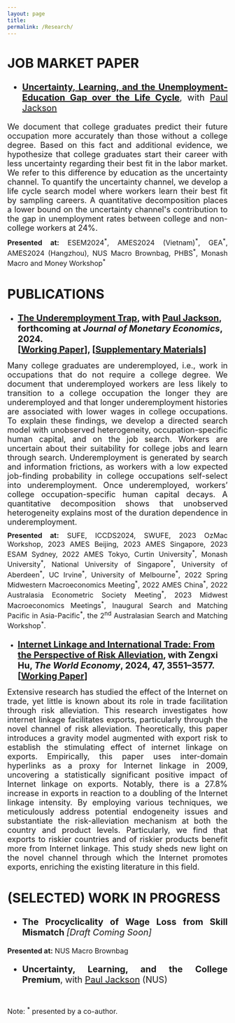 ```yaml
---
layout: page
title: 
permalink: /Research/
---
```


<style>
   .page-title {
    margin-top: 0px; /* Adjust this value to move the title up */
    padding-top: 0px; /* Adjust this value to move the title up */
  }
  .paper {
    text-align: justify;
    font-size: 20px;
    margin-top: 20px;
    margin-bottom: 10px; /* Adjust this value to control the spacing */
  }
  .abstract-text {
    font-size: 18px; 
    text-align: justify;
    margin-top: 10px;
    margin-bottom: 10px; /* Adjust this value to control the spacing */
  }
  .presented-at-list {
    font-size: 16px;
    text-align: justify;
    margin-top: 5px;
    margin-bottom: 20px; /* Adjust this value to control the spacing */
  }
  .note {
    font-size: 16px;
    text-align: justify;
    margin-top: 10px;
  }
  .journal {
    font-weight: 900;
     font-style: italic;
  }
     h2 {
    font-size: 30px; /* Adjust this value to your preferred size */
  }
</style>

## JOB MARKET PAPER

<div class="paper">
   <ul>
      <li>
        <a href="https://jie-duan.com/files/UnempEduc_Gap.pdf" target="_blank"><strong>Uncertainty, Learning, and the Unemployment-Education Gap over the Life Cycle</strong></a>, with <a href="https://www.paulgjackson.com/" target="_blank">Paul Jackson</a>
      </li>
   </ul>
</div>


<div class="abstract-text">
   We document that college graduates predict their future occupation more accurately than those without a college degree. Based on this fact and additional evidence, we hypothesize that college graduates start their career with less uncertainty regarding their best fit in the labor market. We refer to this difference by education as the uncertainty channel. To quantify the uncertainty channel, we develop a life cycle search model where workers learn their best fit by sampling careers. A quantitative decomposition places a lower bound on the uncertainty channel's contribution to the gap in unemployment rates between college and non-college workers at 24%. 
</div>

<!-- Add "Presentation" information -->
<div class="presented-at-list">
    <strong>Presented at:</strong> ESEM2024<sup>*</sup>, AMES2024 (Vietnam)<sup>*</sup>, GEA<sup>*</sup>, AMES2024 (Hangzhou), NUS Macro Brownbag, PHBS<sup>*</sup>, Monash Macro and Money Workshop<sup>*</sup>
</div>



## PUBLICATIONS

 - <strong class="paper"> **[The Underemployment Trap](https://authors.elsevier.com/c/1jVIT15DWH-HLU), with <a href="https://www.paulgjackson.com/">Paul Jackson</a>, forthcoming at <em>Journal of Monetary Economics</em>, 2024.** <br>
 [[Working Paper](https://jie-duan.com/files/DurDep_Main.pdf)], [[Supplementary Materials](https://jie-duan.com/files/DurDep_Supp.pdf)]</strong>

<div class="abstract-text">
 Many college graduates are underemployed, i.e., work in occupations that do not require a college degree. We document that underemployed workers are less likely to transition to a college occupation the longer they are underemployed and that longer underemployment histories are associated with lower wages in college occupations. To explain these findings, we develop a directed search model with unobserved heterogeneity, occupation-specific human capital, and on the job search. Workers are uncertain about their suitability for college jobs and learn through search. Underemployment is generated by search and information frictions, as workers with a low expected job-finding probability in college occupations self-select into underemployment. Once underemployed, workers’ college occupation-specific human capital decays. A quantitative decomposition shows that unobserved heterogeneity explains most of the duration dependence in underemployment. 
</div>  



<!-- Add "Presentation" information -->

<div class="presented-at-list">
  <strong>Presented at:</strong> SUFE, ICCDS2024, SWUFE, 2023 OzMac Workshop, 2023 AMES Beijing, 2023 AMES Singapore, 2023 ESAM Sydney, 2022 AMES Tokyo, Curtin University<sup>*</sup>, Monash University<sup>*</sup>, National University of Singapore<sup>*</sup>, University of Aberdeen<sup>*</sup>, UC Irvine<sup>*</sup>, University of Melbourne<sup>*</sup>, 2022 Spring Midwestern Macroeconomics Meeting<sup>*</sup>, 2022 AMES China<sup>*</sup>, 2022 Australasia Econometric Society Meeting<sup>*</sup>, 2023 Midwest Macroeconomics Meetings<sup>*</sup>, Inaugural Search and Matching Pacific in Asia-Pacific<sup>*</sup>, the 2<sup>nd</sup> Australasian Search and Matching Workshop<sup>*</sup>.
</div>

  
- <strong class="paper">**[Internet Linkage and International Trade: From the Perspective of Risk Alleviation](https://onlinelibrary.wiley.com/doi/abs/10.1111/twec.13600), with Zengxi Hu, <em>The World Economy</em>, 2024, 47, 3551–3577.**
  [[Working Paper](https://jie-duan.com/files/InternetTrade.pdf)]</strong>


<div class="abstract-text">
Extensive research has studied the effect of the Internet on trade, yet little is known about its role in trade facilitation through risk alleviation. This research investigates how internet linkage facilitates exports, particularly through the novel channel of risk alleviation. Theoretically, this paper introduces a gravity model augmented with export risk to establish the stimulating effect of internet linkage on exports. Empirically, this paper uses inter-domain hyperlinks as a proxy for Internet linkage in 2009, uncovering a statistically significant positive impact of Internet linkage on exports. Notably, there is a 27.8% increase in exports in reaction to a doubling of the Internet linkage intensity. By employing various techniques, we meticulously address potential endogeneity issues and substantiate the risk-alleviation mechanism at both the country and product levels. Particularly, we find that exports to riskier countries and of riskier products benefit more from Internet linkage. This study sheds new light on the novel channel through which the Internet promotes exports, enriching the existing literature in this field. 
</div>  


## (SELECTED) WORK IN PROGRESS
<div class="paper">
      <ul>
      <li>
    <strong>The Procyclicality of Wage Loss from Skill Mismatch </strong> <em>[Draft Coming Soon]</em>
     </li>
   </ul>
<div class="presented-at-list">
  <strong>Presented at:</strong> NUS Macro Brownbag
</div>
       <ul>
  <li>
      <strong>Uncertainty, Learning, and the College Premium</strong>, with <a href="https://www.paulgjackson.com/" target="_blank">Paul Jackson</a> (NUS)
    </li>
             </ul>
</div>   


<br>

<div class="note">
  Note: <sup>*</sup> presented by a co-author.
</div>
